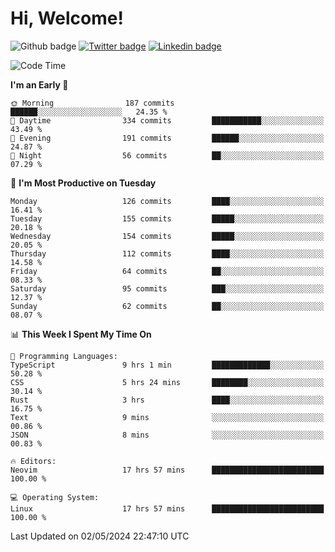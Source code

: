   # Hi, Welcome!
  ![Github badge](https://img.shields.io/github/followers/kraken-afk.svg?style=social&label=Follow&maxAge=2592000)
  [![Twitter badge](https://img.shields.io/badge/-Twitter-00acee?style=flat-square&logo=Twitter&logoColor=white)](https://twitter.com/trshppl)
  [![Linkedin badge](https://img.shields.io/badge/LinkedIn-0077B5?style=flat-square&logo=linkedin&logoColor=white)](https://www.linkedin.com/in/noveanrer)
<!--START_SECTION:waka-->
![Code Time](http://img.shields.io/badge/Code%20Time-179%20hrs%203%20mins-blue)

**I'm an Early 🐤** 

```text
🌞 Morning                187 commits         ██████░░░░░░░░░░░░░░░░░░░   24.35 % 
🌆 Daytime                334 commits         ███████████░░░░░░░░░░░░░░   43.49 % 
🌃 Evening                191 commits         ██████░░░░░░░░░░░░░░░░░░░   24.87 % 
🌙 Night                  56 commits          ██░░░░░░░░░░░░░░░░░░░░░░░   07.29 % 
```
📅 **I'm Most Productive on Tuesday** 

```text
Monday                   126 commits         ████░░░░░░░░░░░░░░░░░░░░░   16.41 % 
Tuesday                  155 commits         █████░░░░░░░░░░░░░░░░░░░░   20.18 % 
Wednesday                154 commits         █████░░░░░░░░░░░░░░░░░░░░   20.05 % 
Thursday                 112 commits         ████░░░░░░░░░░░░░░░░░░░░░   14.58 % 
Friday                   64 commits          ██░░░░░░░░░░░░░░░░░░░░░░░   08.33 % 
Saturday                 95 commits          ███░░░░░░░░░░░░░░░░░░░░░░   12.37 % 
Sunday                   62 commits          ██░░░░░░░░░░░░░░░░░░░░░░░   08.07 % 
```


📊 **This Week I Spent My Time On** 

```text
💬 Programming Languages: 
TypeScript               9 hrs 1 min         █████████████░░░░░░░░░░░░   50.28 % 
CSS                      5 hrs 24 mins       ████████░░░░░░░░░░░░░░░░░   30.14 % 
Rust                     3 hrs               ████░░░░░░░░░░░░░░░░░░░░░   16.75 % 
Text                     9 mins              ░░░░░░░░░░░░░░░░░░░░░░░░░   00.86 % 
JSON                     8 mins              ░░░░░░░░░░░░░░░░░░░░░░░░░   00.83 % 

🔥 Editors: 
Neovim                   17 hrs 57 mins      █████████████████████████   100.00 % 

💻 Operating System: 
Linux                    17 hrs 57 mins      █████████████████████████   100.00 % 
```


 Last Updated on 02/05/2024 22:47:10 UTC
<!--END_SECTION:waka-->